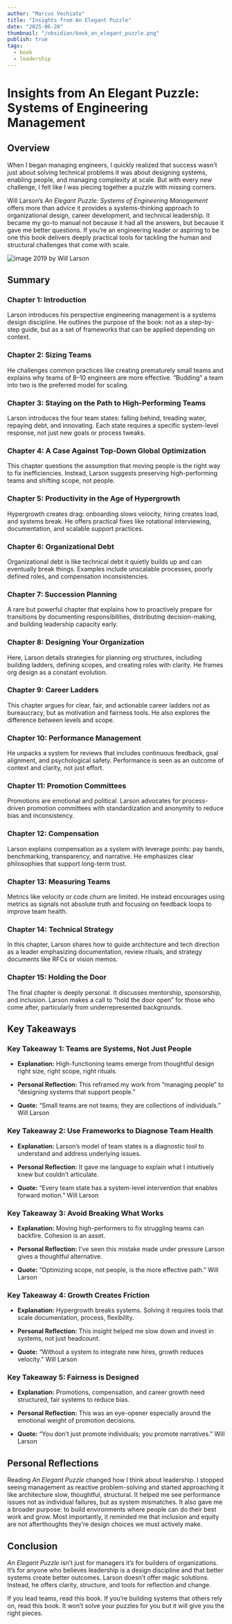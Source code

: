 ```yaml
---
author: "Marcus Vechiato"
title: "Insights from An Elegant Puzzle"
date: "2025-06-28"
thumbnail: "/obsidian/book_an_elegant_puzzle.png"
publish: true
tags: 
  - book
  - leadership
--- 
```

# **Insights from An Elegant Puzzle: Systems of Engineering Management**

## **Overview**

When I began managing engineers, I quickly realized that success wasn't just about solving technical problems it was about designing systems, enabling people, and managing complexity at scale. But with every new challenge, I felt like I was piecing together a puzzle with missing corners.

Will Larson’s _An Elegant Puzzle: Systems of Engineering Management_ offers more than advice it provides a systems-thinking approach to organizational design, career development, and technical leadership. It became my go-to manual not because it had all the answers, but because it gave me better questions. If you’re an engineering leader or aspiring to be one this book delivers deeply practical tools for tackling the human and structural challenges that come with scale.

![image](/obsidian/book_an_elegant_puzzle.png)
2019 by Will Larson

## **Summary**

### **Chapter 1: Introduction**

Larson introduces his perspective engineering management is a systems design discipline. He outlines the purpose of the book: not as a step-by-step guide, but as a set of frameworks that can be applied depending on context.

### **Chapter 2: Sizing Teams**

He challenges common practices like creating prematurely small teams and explains why teams of 8–10 engineers are more effective. “Budding” a team into two is the preferred model for scaling.

### **Chapter 3: Staying on the Path to High-Performing Teams**

Larson introduces the four team states: falling behind, treading water, repaying debt, and innovating. Each state requires a specific system-level response, not just new goals or process tweaks.

### **Chapter 4: A Case Against Top-Down Global Optimization**

This chapter questions the assumption that moving people is the right way to fix inefficiencies. Instead, Larson suggests preserving high-performing teams and shifting scope, not people.

### **Chapter 5: Productivity in the Age of Hypergrowth**

Hypergrowth creates drag: onboarding slows velocity, hiring creates load, and systems break. He offers practical fixes like rotational interviewing, documentation, and scalable support practices.

### **Chapter 6: Organizational Debt**

Organizational debt is like technical debt it quietly builds up and can eventually break things. Examples include unscalable processes, poorly defined roles, and compensation inconsistencies.

### **Chapter 7: Succession Planning**

A rare but powerful chapter that explains how to proactively prepare for transitions by documenting responsibilities, distributing decision-making, and building leadership capacity early.

### **Chapter 8: Designing Your Organization**

Here, Larson details strategies for planning org structures, including building ladders, defining scopes, and creating roles with clarity. He frames org design as a constant evolution.

### **Chapter 9: Career Ladders**

This chapter argues for clear, fair, and actionable career ladders not as bureaucracy, but as motivation and fairness tools. He also explores the difference between levels and scope.

### **Chapter 10: Performance Management**

He unpacks a system for reviews that includes continuous feedback, goal alignment, and psychological safety. Performance is seen as an outcome of context and clarity, not just effort.

### **Chapter 11: Promotion Committees**

Promotions are emotional and political. Larson advocates for process-driven promotion committees with standardization and anonymity to reduce bias and inconsistency.

### **Chapter 12: Compensation**

Larson explains compensation as a system with leverage points: pay bands, benchmarking, transparency, and narrative. He emphasizes clear philosophies that support long-term trust.

### **Chapter 13: Measuring Teams**

Metrics like velocity or code churn are limited. He instead encourages using metrics as signals not absolute truth and focusing on feedback loops to improve team health.

### **Chapter 14: Technical Strategy**

In this chapter, Larson shares how to guide architecture and tech direction as a leader emphasizing documentation, review rituals, and strategy documents like RFCs or vision memos.

### **Chapter 15: Holding the Door**

The final chapter is deeply personal. It discusses mentorship, sponsorship, and inclusion. Larson makes a call to “hold the door open” for those who come after, particularly from underrepresented backgrounds.

## **Key Takeaways**

### **Key Takeaway 1: Teams are Systems, Not Just People**

- **Explanation:** High-functioning teams emerge from thoughtful design right size, right scope, right rituals.
    
- **Personal Reflection:** This reframed my work from “managing people” to “designing systems that support people.”
    
- **Quote:** “Small teams are not teams; they are collections of individuals.”  Will Larson
    

### **Key Takeaway 2: Use Frameworks to Diagnose Team Health**

- **Explanation:** Larson’s model of team states is a diagnostic tool to understand and address underlying issues.
    
- **Personal Reflection:** It gave me language to explain what I intuitively knew but couldn’t articulate.
    
- **Quote:** “Every team state has a system-level intervention that enables forward motion.”  Will Larson
    

### **Key Takeaway 3: Avoid Breaking What Works**

- **Explanation:** Moving high-performers to fix struggling teams can backfire. Cohesion is an asset.
    
- **Personal Reflection:** I’ve seen this mistake made under pressure Larson gives a thoughtful alternative.
    
- **Quote:** “Optimizing scope, not people, is the more effective path.”  Will Larson
    

### **Key Takeaway 4: Growth Creates Friction**

- **Explanation:** Hypergrowth breaks systems. Solving it requires tools that scale documentation, process, flexibility.
    
- **Personal Reflection:** This insight helped me slow down and invest in systems, not just headcount.
    
- **Quote:** “Without a system to integrate new hires, growth reduces velocity.”  Will Larson
    

### **Key Takeaway 5: Fairness is Designed**

- **Explanation:** Promotions, compensation, and career growth need structured, fair systems to reduce bias.
    
- **Personal Reflection:** This was an eye-opener especially around the emotional weight of promotion decisions.
    
- **Quote:** “You don’t just promote individuals; you promote narratives.”  Will Larson
    

## **Personal Reflections**

Reading _An Elegant Puzzle_ changed how I think about leadership. I stopped seeing management as reactive problem-solving and started approaching it like architecture slow, thoughtful, structural. It helped me see performance issues not as individual failures, but as system mismatches. It also gave me a broader purpose: to build environments where people can do their best work and grow. Most importantly, it reminded me that inclusion and equity are not afterthoughts they’re design choices we must actively make.

## **Conclusion**

_An Elegant Puzzle_ isn’t just for managers it’s for builders of organizations. It’s for anyone who believes leadership is a design discipline and that better systems create better outcomes. Larson doesn’t offer magic solutions. Instead, he offers clarity, structure, and tools for reflection and change.

If you lead teams, read this book. If you’re building systems that others rely on, read this book. It won’t solve your puzzles for you but it will give you the right pieces.

